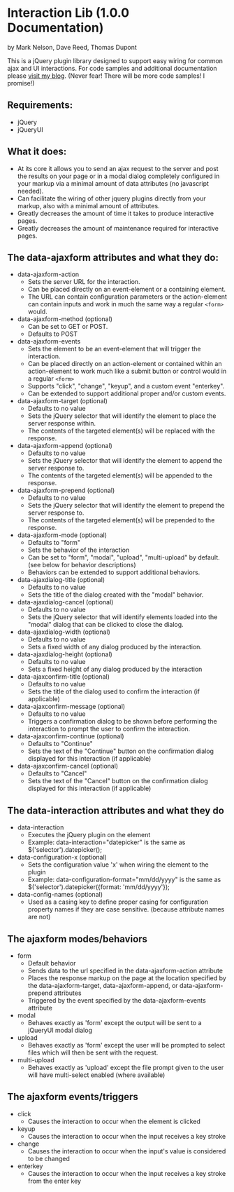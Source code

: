 Interaction Lib (1.0.0 Documentation)
=====================================

by Mark Nelson, Dave Reed, Thomas Dupont

This is a jQuery plugin library designed to support easy wiring for common ajax and UI interactions.
For code samples and additional documentation please [visit my blog](http://markernet.blogspot.com/2012/02/interactionlib-sample-code.html).
(Never fear! There will be more code samples! I promise!)

Requirements:
-------------
* jQuery
* jQueryUI


What it does:
-------------
* At its core it allows you to send an ajax request to the server and post the results on your page or in a modal dialog completely configured in your markup via a minimal amount of data attributes (no javascript needed).
* Can facilitate the wiring of other jquery plugins directly from your markup, also with a minimal amount of attributes.
* Greatly decreases the amount of time it takes to produce interactive pages.
* Greatly decreases the amount of maintenance required for interactive pages.

The data-ajaxform attributes and what they do:
----------------------------------------------
* data-ajaxform-action
    * Sets the server URL for the interaction.
    * Can be placed directly on an event-element or a containing element.
    * The URL can contain configuration parameters or the action-element can contain inputs and work in much the same way a regular `<form>` would.
* data-ajaxform-method (optional)
    * Can be set to GET or POST.
    * Defaults to POST
* data-ajaxform-events
    * Sets the element to be an event-element that will trigger the interaction.
    * Can be placed directly on an action-element or contained within an action-element to work much like a submit button or control would in a regular `<form>`
    * Supports "click", "change", "keyup", and a custom event "enterkey".
    * Can be extended to support additional proper and/or custom events.
* data-ajaxform-target (optional)
    * Defaults to no value
    * Sets the jQuery selector that will identify the element to place the server response within.
    * The contents of the targeted element(s) will be replaced with the response.
* data-ajaxform-append (optional)
    * Defaults to no value
    * Sets the jQuery selector that will identify the element to append the server response to.
    * The contents of the targeted element(s) will be appended to the response.
* data-ajaxform-prepend (optional)
    * Defaults to no value
    * Sets the jQuery selector that will identify the element to prepend the server response to.
    * The contents of the targeted element(s) will be prepended to the response.
* data-ajaxform-mode (optional)
    * Defaults to "form"
    * Sets the behavior of the interaction 
    * Can be set to "form", "modal", "upload", "multi-upload" by default. (see below for behavior descriptions)
    * Behaviors can be extended to support additional behaviors.
* data-ajaxdialog-title (optional)
    * Defaults to no value
    * Sets the title of the dialog created with the "modal" behavior.
* data-ajaxdialog-cancel (optional)
    * Defaults to no value
    * Sets the jQuery selector that will identify elements loaded into the "modal" dialog that can be clicked to close the dialog.
* data-ajaxdialog-width (optional)
    * Defaults to no value
    * Sets a fixed width of any dialog produced by the interaction.
* data-ajaxdialog-height (optional)
    * Defaults to no value
    * Sets a fixed height of any dialog produced by the interaction
* data-ajaxconfirm-title (optional)
    * Defaults to no value
    * Sets the title of the dialog used to confirm the interaction (if applicable)
* data-ajaxconfirm-message (optional)
    * Defaults to no value
    * Triggers a confirmation dialog to be shown before performing the interaction to prompt the user to confirm the interaction.
* data-ajaxconfirm-continue (optional)
    * Defaults to "Continue"
    * Sets the text of the "Continue" button on the confirmation dialog displayed for this interaction (if applicable)
* data-ajaxconfirm-cancel (optional)
    * Defaults to "Cancel"
    * Sets the text of the "Cancel" button on the confirmation dialog displayed for this interaction (if applicable)

The data-interaction attributes and what they do
------------------------------------------------
* data-interaction
    * Executes the jQuery plugin on the element
    * Example: data-interaction="datepicker" is the same as $('selector').datepicker();
* data-configuration-x (optional)
    * Sets the configuration value 'x' when wiring the element to the plugin
    * Example: data-configuration-format="mm/dd/yyyy" is the same as $('selector').datepicker({format: 'mm/dd/yyyy'});
* data-config-names (optional)
    * Used as a casing key to define proper casing for configuration property names if they are case sensitive. (because attribute names are not) 

The ajaxform modes/behaviors
----------------------------
* form
    * Default behavior
    * Sends data to the url specified in the data-ajaxform-action attribute
    * Places the response markup on the page at the location specified by the data-ajaxform-target, data-ajaxform-append, or data-ajaxform-prepend attributes
    * Triggered by the event specified by the data-ajaxform-events attribute
* modal
    * Behaves exactly as 'form' except the output will be sent to a jQueryUI modal dialog
* upload
    * Behaves exactly as 'form' except the user will be prompted to select files which will then be sent with the request.
* multi-upload
    * Behaves exactly as 'upload' except the file prompt given to the user will have multi-select enabled (where available) 

The ajaxform events/triggers
----------------------------
* click
    * Causes the interaction to occur when the element is clicked
* keyup
    * Causes the interaction to occur when the input receives a key stroke
* change
    * Causes the interaction to occur when the input's value is considered to be changed
* enterkey
    * Causes the interaction to occur when the input receives a key stroke from the enter key
